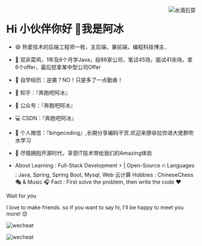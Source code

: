 <img align="right" src="https://github-readme-stats.vercel.app/api?username=Datalong&show_icons=true&theme=radical"  alt="水滴石穿" align="right" style="margin-bottom: 20px;"/>

# Hi 小伙伴你好 👋我是阿冰

- 😄 热爱技术的后端工程师一枚，主后端，兼前端，编程科技博主..

- 🤜 双非菜鸡，1年及8个月学Java，投86家公司，笔试45场，面试41余场，拿6个offer，最后怒拿某中型公司Offer

- 🌱 自学经历：逆袭？NO！只是多了一点勤奋！

- 🐶 知乎：『奔跑吧阿冰』

- 👯 公众号：『奔跑吧阿冰』
- 💻 CSDN：『奔跑吧阿冰』

- 💬 个人微信：『bingecoding』,长期分享编码干货.欢迎来撩😄拉你进大佬群吹水学习

- 👏 尽情拥抱开源时代，享受IT技术带给我们的Amazing体验

- About
Learning : Full-Stack Development ⚡ | Open-Source 🔥
Languages : Java, Spring, Spring Boot, Mysql, Web 云计算
Hobbies : ChineseChess 🎭 & Music 🎧
Fact : First solve the problem, then write the code ❤️

Wait for you

I love to make friends. so if you want to say hi, I'll be happy to meet you more! 😊

![wecheat](https://gitee.com/Datalong/picture/raw/master/2021-12-3/1638490093602-1.jpg)

![wecheat](https://gitee.com/Datalong/picture/raw/master/2021-12-3/1638491510975-2.jpg)







 







